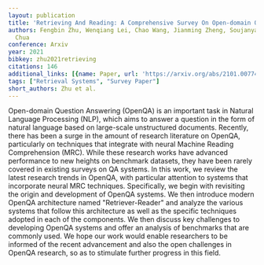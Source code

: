 ```yaml
---
layout: publication
title: 'Retrieving And Reading: A Comprehensive Survey On Open-domain Question Answering'
authors: Fengbin Zhu, Wenqiang Lei, Chao Wang, Jianming Zheng, Soujanya Poria, Tat-seng
  Chua
conference: Arxiv
year: 2021
bibkey: zhu2021retrieving
citations: 146
additional_links: [{name: Paper, url: 'https://arxiv.org/abs/2101.00774'}]
tags: ["Retrieval Systems", "Survey Paper"]
short_authors: Zhu et al.
---
```

Open-domain Question Answering (OpenQA) is an important task in Natural
Language Processing (NLP), which aims to answer a question in the form of
natural language based on large-scale unstructured documents. Recently, there
has been a surge in the amount of research literature on OpenQA, particularly
on techniques that integrate with neural Machine Reading Comprehension (MRC).
While these research works have advanced performance to new heights on
benchmark datasets, they have been rarely covered in existing surveys on QA
systems. In this work, we review the latest research trends in OpenQA, with
particular attention to systems that incorporate neural MRC techniques.
Specifically, we begin with revisiting the origin and development of OpenQA
systems. We then introduce modern OpenQA architecture named "Retriever-Reader"
and analyze the various systems that follow this architecture as well as the
specific techniques adopted in each of the components. We then discuss key
challenges to developing OpenQA systems and offer an analysis of benchmarks
that are commonly used. We hope our work would enable researchers to be
informed of the recent advancement and also the open challenges in OpenQA
research, so as to stimulate further progress in this field.